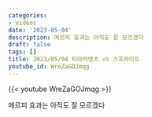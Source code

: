 ```yaml
---
categories:
- videos
date: '2023-05-04'
description: 메르피 효과는 아직도 잘 모르겠다
draft: false
tags: []
title: 2023/05/04 티아라멘츠 vs 스프라이트
youtube_id: WreZaGOJmqg
---
```



{{< youtube WreZaGOJmqg >}}

메르피 효과는 아직도 잘 모르겠다